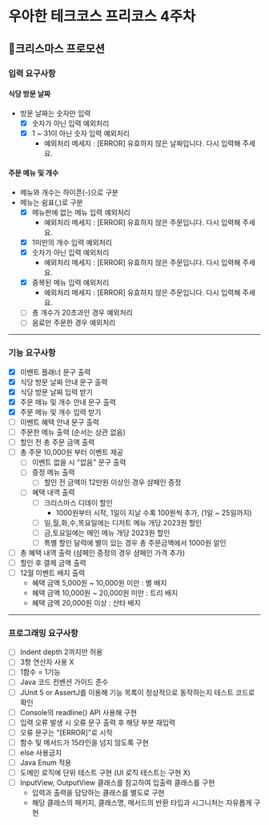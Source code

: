 # 우아한 테크코스 프리코스 4주차
## 🎄크리스마스 프로모션
### 입력 요구사항
#### 식당 방문 날짜 
- 방문 날짜는 숫자만 입력
    - [x] 숫자가 아닌 입력 예외처리
    - [x] 1 ~ 31이 아닌 숫자 입력 예외처리
      - 예외처리 메세지 : [ERROR] 유효하지 않은 날짜입니다. 다시 입력해 주세요.

#### 주문 메뉴 및 개수
- 메뉴와 개수는 하이픈(-)으로 구분
- 메뉴는 쉼표(,)로 구분
    - [x] 메뉴판에 없는 메뉴 입력 예외처리
      - 예외처리 메세지 : [ERROR] 유효하지 않은 주문입니다. 다시 입력해 주세요.
    - [x] 1미만의 개수 입력 예외처리
    - [x] 숫자가 아닌 입력 예외처리
      - 예외처리 메세지 : [ERROR] 유효하지 않은 주문입니다. 다시 입력해 주세요.
    - [x] 중복된 메뉴 입력 예외처리
      - 예외처리 메세지 : [ERROR] 유효하지 않은 주문입니다. 다시 입력해 주세요.
    - [ ] 총 개수가 20초과인 경우 예외처리
    - [ ] 음료만 주문한 경우 예외처리

___  
### 기능 요구사항
- [x] 이벤트 플래너 문구 출력
- [x] 식당 방문 날짜 안내 문구 출력
- [x] 식당 방문 날짜 입력 받기
- [x] 주문 메뉴 및 개수 안내 문구 출력
- [x] 주문 메뉴 및 개수 입력 받기
- [ ] 이벤트 혜택 안내 문구 출력
- [ ] 주문한 메뉴 출력 (순서는 상관 없음)
- [ ] 할인 전 총 주문 금액 출력
- [ ] 총 주문 10,000원 부터 이벤트 제공
  - [ ] 이벤트 없을 시 "없음" 문구 출력
  - [ ] 증정 메뉴 출력
    - [ ] 할인 전 금액이 12만원 이상인 경우 샴페인 증정
  - [ ] 혜택 내역 출력
    - [ ] 크리스마스 디데이 할인
      - 1000원부터 시작, 1일이 지날 수록 100원씩 추가, (1일 ~ 25일까지)
    - [ ] 일,월,화,수,목요일에는 디저트 메뉴 개당 2023원 할인
    - [ ] 금,토요일에는 메인 메뉴 개당 2023원 할인
    - [ ] 특별 할인 달력에 별이 있는 경우 총 주문금액에서 1000원 알인
- [ ] 총 혜택 내역 출력 (샴페인 증정의 경우 샴페인 가격 추가)
- [ ] 할인 후 결제 금액 출력
- [ ] 12월 이벤트 배지 출력
  - 혜택 금액 5,000원 ~ 10,000원 미만 : 별 배지
  - 혜택 금액 10,000원 ~ 20,000원 미만 : 트리 배지
  - 혜택 금액 20,000원 이상 : 산타 배지
___  
### 프로그래밍 요구사항
- [ ] Indent depth 2까지만 허용
- [ ] 3항 연산자 사용 X
- [ ] 1함수 = 1기능
- [ ] Java 코드 컨벤션 가이드 준수
- [ ] JUnit 5 or AssertJ를 이용해 기능 목록이 정상적으로 동작하는지 테스트 코드로 확인
- [ ] Console의 readline() API 사용해 구현
- [ ] 입력 오류 발생 시 오류 문구 출력 후 해당 부분 재입력
- [ ] 오류 문구는 "[ERROR]"로 시작
- [ ] 함수 및 메서드가 15라인을 넘지 않도록 구현
- [ ] else 사용금지
- [ ] Java Enum 적용
- [ ] 도메인 로직에 단위 테스트 구현 (UI 로직 테스트는 구현 X)
- [ ] InputView, OutputView 클래스를 참고하여 입출력 클래스를 구현
  - 입력과 출력을 담당하는 클래스를 별도로 구현
  - 해당 클래스의 패키지, 클래스명, 메서드의 반환 타입과 시그니처는 자유롭게 구현